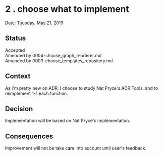# 2 . choose what to implement

Date: Tuesday, May 21, 2019

## Status

Accepted  
Amended by 0004-choose_graph_renderer.md  
Amended by 0003-choose_templates_repository.md  


## Context

As I'm pretty new on ADR, I choose to study Nat Pryce's ADR Tools, and to reimplement 1-1 each function.

## Decision

Implementation will be based on Nat Pryce's implementation.

## Consequences

Improvement will not be take care into account until user's feedback.

